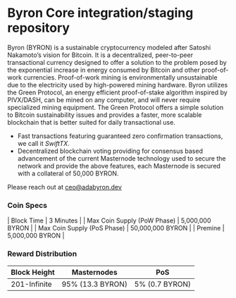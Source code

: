 Byron Core integration/staging repository
=================================================

Byron (BYRON) is a sustainable cryptocurrency modeled after Satoshi Nakamoto’s vision for Bitcoin. It is a decentralized, peer-to-peer transactional currency designed to offer a solution to the problem posed by the exponential increase in energy consumed by Bitcoin and other proof-of-work currencies. Proof-of-work mining is environmentally unsustainable due to the electricity used by high-powered mining hardware. Byron utilizes the Green Protocol, an energy efficient proof-of-stake algorithm inspired by PIVX/DASH, can be mined on any computer, and will never require specialized mining equipment. The Green Protocol offers a simple solution to Bitcoin sustainability issues and provides a faster, more scalable blockchain that is better suited for daily transactional use.

- Fast transactions featuring guaranteed zero confirmation transactions, we call it _SwiftTX_.
- Decentralized blockchain voting providing for consensus based advancement of the current Masternode
  technology used to secure the network and provide the above features, each Masternode is secured
  with a collateral of 50,000 BYRON.


Please reach out at ceo@adabyron.dev
### Coin Specs
| Block Time                  | 3 Minutes      |
| Max Coin Supply (PoW Phase) | 5,000,000 BYRON    |
| Max Coin Supply (PoS Phase) | 50,000,000 BYRON |
| Premine                     | 5,000,000 BYRON    |

### Reward Distribution

| **Block Height** | **Masternodes**  | **PoS**          |
|------------------|------------------|------------------|
| 201-Infinite     | 95% (13.3 BYRON) | 5% (0.7 BYRON)   |
